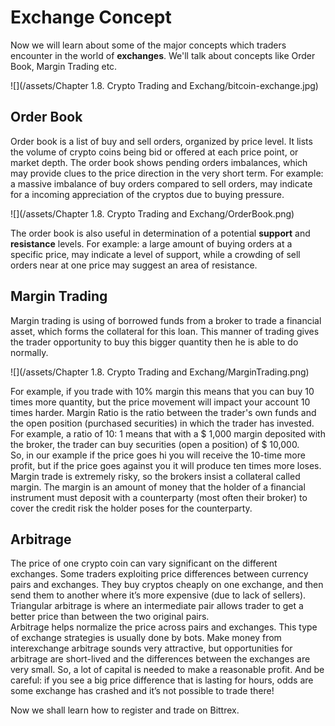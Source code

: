 # Exchange Concept

Now we will learn about some of the major concepts which traders encounter in the world of **exchanges**. We'll talk about concepts like Order Book, Margin Trading etc.

![](/assets/Chapter 1.8. Crypto Trading and Exchang/bitcoin-exchange.jpg)



## Order Book

Order book is a list of buy and sell orders, organized by price level. It lists the volume of crypto coins being bid or offered at each price point, or market depth. The order book shows pending orders imbalances, which may provide clues to the price direction in the very short term. For example: a massive imbalance of buy orders compared to sell orders, may indicate for a incoming appreciation of the cryptos due to buying pressure.

![](/assets/Chapter 1.8. Crypto Trading and Exchang/OrderBook.png)

The order book is also useful in determination of a potential **support** and **resistance** levels. For example: a large amount of buying orders at a specific price, may indicate a level of support, while a crowding of sell orders near at one price may suggest an area of resistance.

## Margin Trading

Margin trading is using of borrowed funds from a broker to trade a financial asset, which forms the collateral for this loan. This manner of trading gives the trader opportunity to buy this bigger quantity then he is able to do normally.

![](/assets/Chapter 1.8. Crypto Trading and Exchang/MarginTrading.png)

For example, if you trade with 10% margin this means that you can buy 10 times more quantity, but the price movement will impact your account 10 times harder. Margin Ratio is the ratio between the trader's own funds and the open position (purchased securities) in which the trader has invested. For example, a ratio of 10: 1 means that with a $ 1,000 margin deposited with the broker, the trader can buy securities (open a position) of $ 10,000.  
So, in our example if the price goes hi you will receive the 10-time more profit, but if the price goes against you it will produce ten times more loses. Margin trade is extremely risky, so the brokers insist a collateral called margin. The margin is an amount of money that the holder of a financial instrument must deposit with a counterparty \(most often their broker\) to cover the credit risk the holder poses for the counterparty.

## Arbitrage

The price of one crypto coin can vary significant on the different exchanges. Some traders exploiting price differences between currency pairs and exchanges. They buy cryptos cheaply on one exchange, and then send them to another where it’s more expensive \(due to lack of sellers\).  
Triangular arbitrage is where an intermediate pair allows trader to get a better price than between the two original pairs.  
Arbitrage helps normalize the price across pairs and exchanges. This type of exchange strategies is usually done by bots. Make money from interexchange arbitrage sounds very attractive, but opportunities for arbitrage are short-lived and the differences between the exchanges are very small. So, a lot of capital is needed to make a reasonable profit. And be careful: if you see a big price difference that is lasting for hours, odds are some exchange has crashed and it’s not possible to trade there!

Now we shall learn how to register and trade on Bittrex. 



